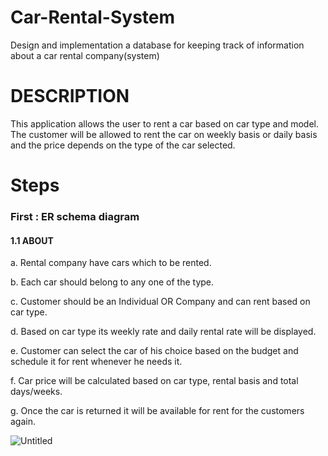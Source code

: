 # Car-Rental-System
Design and implementation a database for keeping track of information about a car rental company(system)
# DESCRIPTION
This application allows the user to rent a car based on car type and model. The customer will be allowed to rent the car on weekly basis or daily basis and the price depends on the type of the car selected.



# Steps 

### First : ER schema diagram
#### 1.1 ABOUT
a. Rental company  have cars which to be rented.

b. Each car should belong to any one of the type.

c. Customer should be an Individual OR Company  and can rent based on car type.

d. Based on car type its weekly rate and daily rental rate will be displayed.

e. Customer can select the car of his choice based on the budget and schedule it for rent whenever he needs it.

f. Car price will be calculated based on car type, rental basis and total days/weeks.

g. Once the car is returned it will be available for rent for the customers again.


![Untitled](https://user-images.githubusercontent.com/90989827/229259664-427a487c-df32-448e-b682-1625807d2df2.png)




